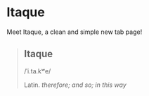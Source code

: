# Itaque
Meet Itaque, a clean and simple new tab page!

> ## Itaque
>  /ˈi.ta.kʷe/
>
> Latin. *therefore; and so; in this way*